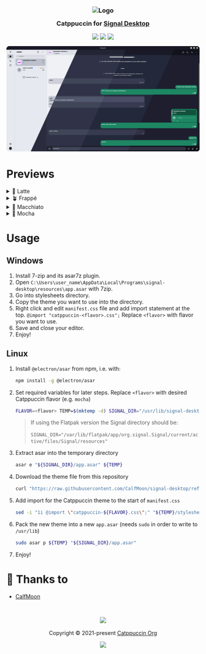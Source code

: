 <h3 align="center">
	<img src="https://raw.githubusercontent.com/catppuccin/catppuccin/main/assets/logos/exports/1544x1544_circle.png" width="100" alt="Logo"/><br/>
	<img src="https://raw.githubusercontent.com/catppuccin/catppuccin/main/assets/misc/transparent.png" height="30" width="0px"/>
	Catppuccin for <a href="https://github.com/signalapp/Signal-Desktop">Signal Desktop</a>
	<img src="https://raw.githubusercontent.com/catppuccin/catppuccin/main/assets/misc/transparent.png" height="30" width="0px"/>
</h3>

<p align="center">
	<a href="https://github.com/CalfMoon/signal-desktop/stargazers"><img src="https://img.shields.io/github/stars/CalfMoon/signal-desktop?colorA=363a4f&colorB=b7bdf8&style=for-the-badge"></a>
	<a href="https://github.com/CalfMoon/signal-desktop/issues"><img src="https://img.shields.io/github/issues/CalfMoon/signal-desktop?colorA=363a4f&colorB=f5a97f&style=for-the-badge"></a>
	<a href="https://github.com/CalfMoon/signal-desktop/contributors"><img src="https://img.shields.io/github/contributors/CalfMoon/signal-desktop?colorA=363a4f&colorB=a6da95&style=for-the-badge"></a>
</p>

<p align="center">
	<img src="assets/preview.webp"/>
</p>

# Previews

<details>
<summary>🌻 Latte</summary>
<img src="assets/latte.webp"/>
</details>
<details>
<summary>🪴 Frappé</summary>
<img src="assets/frappe.webp"/>
</details>
<details>
<summary>🌺 Macchiato</summary>
<img src="assets/macchiato.webp"/>
</details>
<details>
<summary>🌿 Mocha</summary>
<img src="assets/mocha.webp"/>
</details>

# Usage

## Windows
1. Install 7-zip and its asar7z plugin.
1. Open `C:\Users\user_name\AppData\Local\Programs\signal-desktop\resources\app.asar` with 7zip.
1. Go into stylesheets directory.
1. Copy the theme you want to use into the directory.
1. Right click and edit `manifest.css` file and add import statement at the top. `@import "catppuccin-<flavor>.css";` Replace `<flavor>` with flavor you want to use.
1. Save and close your editor.
1. Enjoy!

## Linux
1. Install `@electron/asar` from npm, i.e. with:
	```bash
	npm install -g @electron/asar
	```
1. Set required variables for later steps. Replace `<flavor>` with desired Catppuccin flavor (e.g. `mocha`)
	```bash
	FLAVOR=<flavor> TEMP=$(mktemp -d) SIGNAL_DIR="/usr/lib/signal-desktop/resources"
	```
	> If using the Flatpak version the Signal directory should be:
	> 
	> `SIGNAL_DIR="/var/lib/flatpak/app/org.signal.Signal/current/active/files/Signal/resources"`
1. Extract asar into the temporary directory
	```bash
	asar e "${SIGNAL_DIR}/app.asar" ${TEMP}
	```
1. Download the theme file from this repository
	```bash
	curl "https://raw.githubusercontent.com/CalfMoon/signal-desktop/refs/heads/main/themes/catppuccin-${FLAVOR}.css" -o "${TEMP}/stylesheets/catppuccin-${FLAVOR}.css"
	```
1. Add import for the Catppuccin theme to the start of `manifest.css`
	```bash
	sed -i "1i @import \"catppuccin-${FLAVOR}.css\";" "${TEMP}/stylesheets/manifest.css"
	```
1. Pack the new theme into a new `app.asar` (needs `sudo` in order to write to `/usr/lib`)
	```bash
	sudo asar p ${TEMP} "${SIGNAL_DIR}/app.asar"
	```
1. Enjoy!

# 💝 Thanks to

- [CalfMoon](https://github.com/CalfMoon)

&nbsp;

<p align="center">
	<img src="https://raw.githubusercontent.com/catppuccin/catppuccin/main/assets/footers/gray0_ctp_on_line.svg?sanitize=true" />
</p>

<p align="center">
	Copyright &copy; 2021-present <a href="https://github.com/catppuccin" target="_blank">Catppuccin Org</a>
</p>

<p align="center">
	<a href="https://github.com/catppuccin/catppuccin/blob/main/LICENSE"><img src="https://img.shields.io/static/v1.svg?style=for-the-badge&label=License&message=MIT&logoColor=d9e0ee&colorA=363a4f&colorB=b7bdf8"/></a>
</p>
